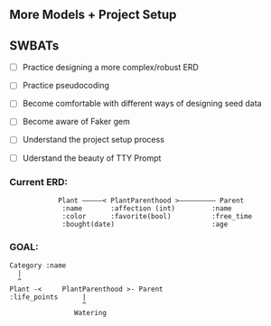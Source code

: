 More Models + Project Setup
---

## SWBATs
- [ ] Practice designing a more complex/robust ERD
- [ ] Practice pseudocoding
- [ ] Become comfortable with different ways of designing seed data
- [ ] Become aware of Faker gem
- [ ] Understand the project setup process
- [ ] Uderstand the beauty of TTY Prompt


### Current ERD:

```
            Plant —————< PlantParenthood >————————— Parent
             :name       :affection (int)         :name
             :color      :favorite(bool)          :free_time
             :bought(date)                        :age
```

### GOAL:

```
Category :name 
  |
  ^
Plant -<     PlantParenthood >- Parent
:life_points      |
                  ^
                Watering
```